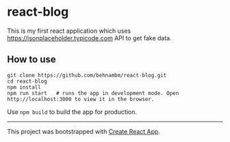 # react-blog
This is my first react application which uses https://jsonplaceholder.typicode.com API to get fake data.

## How to use
    git clone https://github.com/behnambm/react-blog.git
    cd react-blog
    npm install
    npm run start   # runs the app in development mode. Open http://localhost:3000 to view it in the browser.



Use `npm build` to build the app for production.

---

This project was bootstrapped with [Create React App](https://github.com/facebook/create-react-app).
